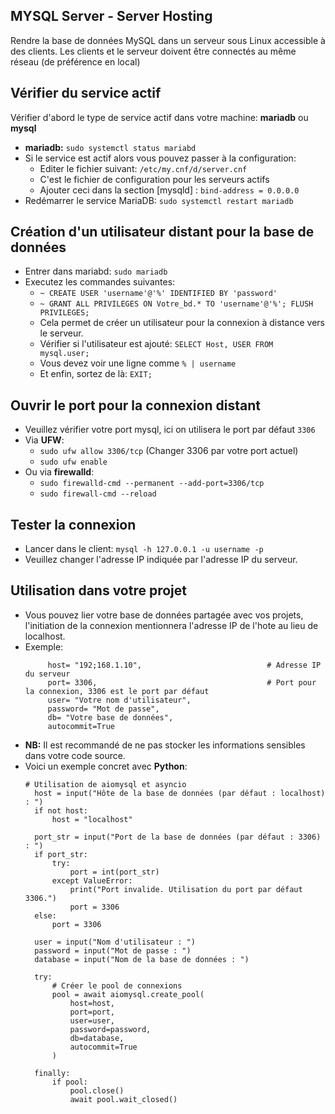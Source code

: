 ## MYSQL Server - Server Hosting

Rendre la base de données MySQL dans un serveur sous Linux accessible à des clients.
Les clients et le serveur doivent être connectés au même réseau (de préférence en local)

## Vérifier du service actif

Vérifier d'abord le type de service actif dans votre machine: **mariadb** ou **mysql** 
- **mariadb:** `sudo systemctl status mariabd`
- Si le service est actif alors vous pouvez passer à la configuration:
  - Editer le fichier suivant: `/etc/my.cnf/d/server.cnf`
  - C'est le fichier de configuration pour les serveurs actifs
  - Ajouter ceci dans la section [mysqld] : `bind-address = 0.0.0.0`
- Redémarrer le service MariaDB: `sudo systemctl restart mariadb`

## Création d'un utilisateur distant pour la base de données

- Entrer dans mariabd: `sudo mariadb`
- Executez les commandes suivantes:
  - `~ CREATE USER 'username'@'%' IDENTIFIED BY 'password'`
  - `~ GRANT ALL PRIVILEGES ON Votre_bd.* TO 'username'@'%'; FLUSH PRIVILEGES;`
  - Cela permet de créer un utilisateur pour la connexion à distance vers le serveur.
  - Vérifier si l'utilisateur est ajouté: `SELECT Host, USER FROM mysql.user;`
  - Vous devez voir une ligne comme `% | username`
  - Et enfin, sortez de là: `EXIT;`
 

## Ouvrir le port pour la connexion distant

- Veuillez vérifier votre port mysql, ici on utilisera le port par défaut `3306`
- Via **UFW**:
  - `sudo ufw allow 3306/tcp` (Changer 3306 par votre port actuel)
  - `sudo ufw enable`
- Ou via **firewalld**:
  - `sudo firewalld-cmd --permanent --add-port=3306/tcp`
  - `sudo firewall-cmd --reload`
## Tester la connexion

- Lancer dans le client: `mysql -h 127.0.0.1 -u username -p`
- Veuillez changer l'adresse IP indiquée par l'adresse IP du serveur.

## Utilisation dans votre projet

- Vous pouvez lier votre base de données partagée avec vos projets, l'initiation de la connexion mentionnera l'adresse IP de l'hote au lieu de localhost.
- Exemple:
  ```
       host= "192;168.1.10",                            # Adresse IP du serveur 
       port= 3306,                                      # Port pour la connexion, 3306 est le port par défaut
       user= "Votre nom d'utilisateur",                 
       password= "Mot de passe",
       db= "Votre base de données",
       autocommit=True
  ```
- **NB:** Il est recommandé de ne pas stocker les informations sensibles dans votre code source.
- Voici un exemple concret avec **Python**:
  ```
  # Utilisation de aiomysql et asyncio
    host = input("Hôte de la base de données (par défaut : localhost) : ")
    if not host:
        host = "localhost"

    port_str = input("Port de la base de données (par défaut : 3306) : ")
    if port_str:
        try:
            port = int(port_str)
        except ValueError:
            print("Port invalide. Utilisation du port par défaut 3306.")
            port = 3306
    else:
        port = 3306

    user = input("Nom d'utilisateur : ")
    password = input("Mot de passe : ")
    database = input("Nom de la base de données : ")

    try:
        # Créer le pool de connexions
        pool = await aiomysql.create_pool(
            host=host,
            port=port,
            user=user,
            password=password,
            db=database,
            autocommit=True
        )

    finally:
        if pool:
            pool.close()
            await pool.wait_closed()
  ```
